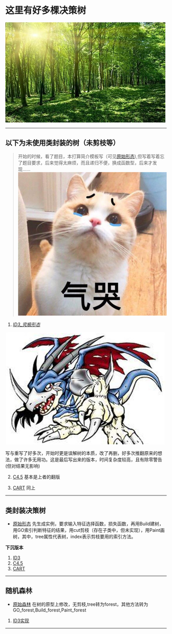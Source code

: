 这里有好多棵**决策树**
===
![森林](senlin.jpg)

---

以下为未使用类封装的树（未剪枝等）
---
>开始的时候，看了题目，本打算简介模板写（可见[原始形态](决策树_ID3.py)),但写着写着忘了题目要求，后来觉得太麻烦，而且递归不便，换成函数型，后来才发现......
>![太难了](qiku.jpg)

1. [*ID3_究极形态*](./决策树_ID3_究极方法.py)


![究极形态](./jiuji.jpeg)

写与重写了好多次，开始时更是误解树的本质，改了再删，好多次推翻原来的想法，做了许多无用功。这是最后写出来的版本，时间复杂度较高，且有除零警告(但对结果无影响)

2. [C4.5](决策树_C4.5.py)
基本是上者的翻版

3. [CART](决策树_CART.py)
同上

---

类封装决策树
---

* [原始形态](original_class_v2.0.py)
先生成实例，要求输入特征选择函数，损失函数，再用Build建树，用GO索引判断特征的结果，用cut剪枝（存在子类中，但未实现），用Paint画树，其中，tree属性代表树，index表示剪枝要用的索引方法。

**下沉版本**
1. [ID3](ID3_class_v2.0.py)
2. [C4.5](C4.5_class_v2.0.py)
3. [CART](CART_class_v2.0.py)

---

随机森林
---
* [原始森林](original_class_forest.py)
在树的原型上修改，无剪枝,tree转为forest，其他方法转为GO_forest,Build_forest,Paint_forest

1. [ID3实现](ID3_class_forest.py)

---

